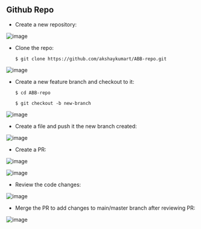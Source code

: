 ## Github Repo

* Create a new repository:

![image](https://github.com/user-attachments/assets/a82607ff-f64c-45b1-abee-10677dcab463)


* Clone the repo:

  ``` $ git clone https://github.com/akshaykumart/ABB-repo.git ```

![image](https://github.com/user-attachments/assets/d6c65316-15a4-4acb-9017-05efb6d5147e)

* Create a new feature branch and checkout to it:

  ``` $ cd ABB-repo ```

  ``` $ git checkout -b new-branch ```

![image](https://github.com/user-attachments/assets/0b67e5b7-b413-46b8-9d7b-ce2307fafc12)

* Create a file and push it the new branch created:

![image](https://github.com/user-attachments/assets/91fd88a9-3998-4b93-aba3-2fd650bbfd59)

* Create a PR:

![image](https://github.com/user-attachments/assets/e8015a47-00c4-4efb-9997-ab8860663d4a)

![image](https://github.com/user-attachments/assets/58c55816-ce7e-45d6-8a10-16027c97e6cc)

* Review the code changes:
  
![image](https://github.com/user-attachments/assets/c641eb3c-b95c-479b-bacc-2dc672d76dee)

* Merge the PR to add changes to main/master branch after reviewing PR:

![image](https://github.com/user-attachments/assets/3b09ce51-22ad-415b-a030-c8e7198a7012)






  
